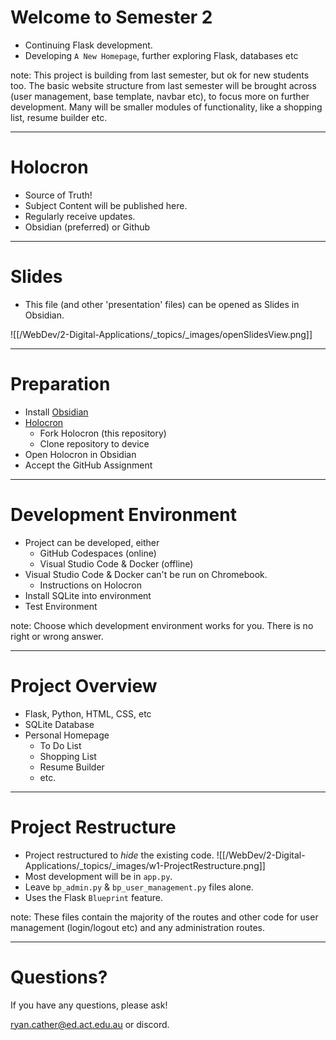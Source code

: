 # Welcome to Semester 2

- Continuing Flask development.
- Developing `A New Homepage`, further exploring Flask, databases etc

note: 
This project is building from last semester, but ok for new students too.
The basic website structure from last semester will be brought across (user management, base template, navbar etc), to focus more on further development. 
Many will be smaller modules of functionality, like a shopping list, resume builder etc.

---
# Holocron

- Source of Truth!
- Subject Content will be published here.
- Regularly receive updates.
- Obsidian (preferred) or Github

---
# Slides

- This file (and other 'presentation' files) can be opened as Slides in Obsidian.

![[/WebDev/2-Digital-Applications/_topics/_images/openSlidesView.png]]

---
# Preparation

- Install [Obsidian](https://obsidian.md/)
- [Holocron](https://github.com/Lake-Tuggeranong-College/Holocron)
	- Fork Holocron (this repository)
	- Clone repository to device
- Open Holocron in Obsidian
- Accept the GitHub Assignment

---
# Development Environment

- Project can be developed, either
	- GitHub Codespaces (online)
	- Visual Studio Code & Docker (offline)
- Visual Studio Code & Docker can't be run on Chromebook.
	- Instructions on Holocron
- Install SQLite into environment
- Test Environment

note:
Choose which development environment works for you. There is no right or wrong answer.

---
# Project Overview
- Flask, Python, HTML, CSS, etc
- SQLite Database
- Personal Homepage
	- To Do List
	- Shopping List
	- Resume Builder
	- etc.
---
# Project Restructure

- Project restructured to *hide* the existing code. 
![[/WebDev/2-Digital-Applications/_topics/_images/w1-ProjectRestructure.png]]
- Most development will be in `app.py`.
- Leave `bp_admin.py` & `bp_user_management.py` files alone.
- Uses the Flask `Blueprint` feature.

note: These files contain the majority of the routes and other code for user management (login/logout etc) and any administration routes.

---
# Questions?

If you have any questions, please ask!

ryan.cather@ed.act.edu.au or discord.